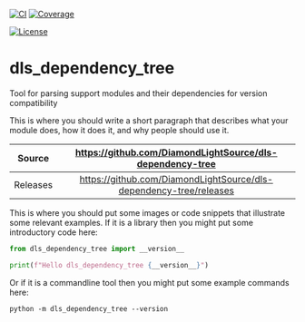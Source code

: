 [![CI](https://github.com/DiamondLightSource/dls-dependency-tree/actions/workflows/ci.yml/badge.svg)](https://github.com/DiamondLightSource/dls-dependency-tree/actions/workflows/ci.yml)
[![Coverage](https://codecov.io/gh/DiamondLightSource/dls-dependency-tree/branch/main/graph/badge.svg)](https://codecov.io/gh/DiamondLightSource/dls-dependency-tree)

[![License](https://img.shields.io/badge/License-Apache%202.0-blue.svg)](https://www.apache.org/licenses/LICENSE-2.0)

# dls_dependency_tree

Tool for parsing support modules and their dependencies for version compatibility

This is where you should write a short paragraph that describes what your module does,
how it does it, and why people should use it.

Source          | <https://github.com/DiamondLightSource/dls-dependency-tree>
:---:           | :---:
Releases        | <https://github.com/DiamondLightSource/dls-dependency-tree/releases>

This is where you should put some images or code snippets that illustrate
some relevant examples. If it is a library then you might put some
introductory code here:

```python
from dls_dependency_tree import __version__

print(f"Hello dls_dependency_tree {__version__}")
```

Or if it is a commandline tool then you might put some example commands here:

```
python -m dls_dependency_tree --version
```
